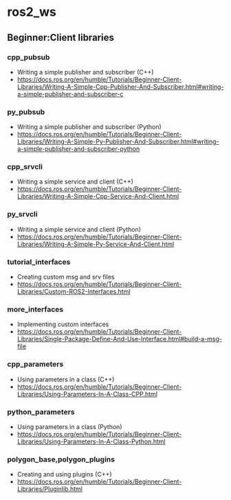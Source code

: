 # ros2_ws

## Beginner:Client libraries
### cpp_pubsub
* Writing a simple publisher and subscriber (C++)
* https://docs.ros.org/en/humble/Tutorials/Beginner-Client-Libraries/Writing-A-Simple-Cpp-Publisher-And-Subscriber.html#writing-a-simple-publisher-and-subscriber-c

### py_pubsub
* Writing a simple publisher and subscriber (Python)
* https://docs.ros.org/en/humble/Tutorials/Beginner-Client-Libraries/Writing-A-Simple-Py-Publisher-And-Subscriber.html#writing-a-simple-publisher-and-subscriber-python

### cpp_srvcli
* Writing a simple service and client (C++)
* https://docs.ros.org/en/humble/Tutorials/Beginner-Client-Libraries/Writing-A-Simple-Cpp-Service-And-Client.html

### py_srvcli
* Writing a simple service and client (Python)
* https://docs.ros.org/en/humble/Tutorials/Beginner-Client-Libraries/Writing-A-Simple-Py-Service-And-Client.html

### tutorial_interfaces
* Creating custom msg and srv files
* https://docs.ros.org/en/humble/Tutorials/Beginner-Client-Libraries/Custom-ROS2-Interfaces.html

### more_interfaces
* Implementing custom interfaces
* https://docs.ros.org/en/humble/Tutorials/Beginner-Client-Libraries/Single-Package-Define-And-Use-Interface.html#build-a-msg-file

### cpp_parameters
* Using parameters in a class (C++)
* https://docs.ros.org/en/humble/Tutorials/Beginner-Client-Libraries/Using-Parameters-In-A-Class-CPP.html

### python_parameters
* Using parameters in a class (Python)
* https://docs.ros.org/en/humble/Tutorials/Beginner-Client-Libraries/Using-Parameters-In-A-Class-Python.html

### polygon_base,polygon_plugins
* Creating and using plugins (C++)
* https://docs.ros.org/en/humble/Tutorials/Beginner-Client-Libraries/Pluginlib.html

